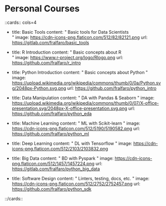 
# Personal Courses



::cards:: cols=4

- title:  Basic Tools
  content: "
  Basic tools for Data Scientists  
  "
  image: https://cdn-icons-png.flaticon.com/512/82/82121.png
  url: https://gitlab.com/fralfaro/basic_tools

- title:  R Introduction
  content: "
  Basic concepts about R  
  "
  image: https://www.r-project.org/logo/Rlogo.png
  url: https://github.com/fralfaro/r_intro

- title:  Python Introduction
  content: "
  Basic concepts about Python 
  "
  image: https://upload.wikimedia.org/wikipedia/commons/thumb/0/0a/Python.svg/2048px-Python.svg.png
  url: https://github.com/fralfaro/python_intro

- title:  Data Manipulation
  content: "
  DA with Pandas & Seaborn
  "
  image: https://upload.wikimedia.org/wikipedia/commons/thumb/0/07/X-office-presentation.svg/2048px-X-office-presentation.svg.png
  url: https://github.com/fralfaro/python_eda

- title:  Machine Learning
  content: "
  ML with Scikit-learn
  "
  image: https://cdn-icons-png.flaticon.com/512/5190/5190582.png
  url: https://github.com/fralfaro/python_ml

- title:  Deep Learning
  content: "
  DL with Tensorflow 
  "
  image: https://cdn-icons-png.flaticon.com/512/2103/2103832.png

- title:  Big Data
  content: "
  BD with Pyspark
  "
  image: https://cdn-icons-png.flaticon.com/512/1457/1457224.png
  url: https://gitlab.com/fralfaro/python_big_data

- title:  Software Design
  content: "
  Linters, testing, docs, etc.
  "
  image: https://cdn-icons-png.flaticon.com/512/2752/2752457.png
  url: https://github.com/fralfaro/python_sdk

::/cards::
